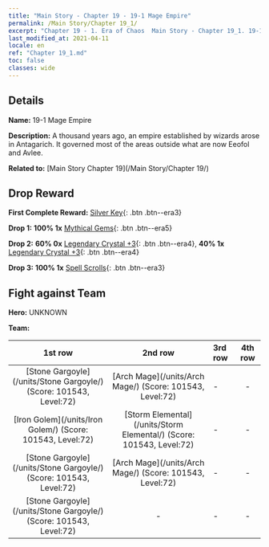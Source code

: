 ```yaml
---
title: "Main Story - Chapter 19 - 19-1 Mage Empire"
permalink: /Main Story/Chapter 19_1/
excerpt: "Chapter 19 - 1. Era of Chaos  Main Story - Chapter 19_1. 19-1 Mage Empire"
last_modified_at: 2021-04-11
locale: en
ref: "Chapter 19_1.md"
toc: false
classes: wide
---
```


## Details

 **Name:** 19-1 Mage Empire

 **Description:** A thousand years ago, an empire established by wizards arose in Antagarich. It governed most of the areas outside what are now Eeofol and Avlee.

 **Related to:** [Main Story Chapter 19](/Main Story/Chapter 19/)

## Drop Reward

 **First Complete Reward:** [Silver Key](/Items/con_693/){: .btn .btn--era3}

 **Drop 1:** **100% 1x** [Mythical Gems](/Items/mat_65/){: .btn .btn--era5}

 **Drop 2:** **60% 0x** [Legendary Crystal +3](/Items/mat_59/){: .btn .btn--era4}, **40% 1x** [Legendary Crystal +3](/Items/mat_59/){: .btn .btn--era4}

 **Drop 3:** **100% 1x** [Spell Scrolls](/Items/con_694/){: .btn .btn--era3}


## Fight against Team
 **Hero:** UNKNOWN

 **Team:**


  | 1st row | 2nd row | 3rd row | 4th row |
  |:----:|:----:|:----|:----:|
  | [Stone Gargoyle](/units/Stone Gargoyle/) (Score: 101543, Level:72)  | [Arch Mage](/units/Arch Mage/) (Score: 101543, Level:72)  | - | - |
  | [Iron Golem](/units/Iron Golem/) (Score: 101543, Level:72)  | [Storm Elemental](/units/Storm Elemental/) (Score: 101543, Level:72)  | - | - |
  | [Stone Gargoyle](/units/Stone Gargoyle/) (Score: 101543, Level:72)  | [Arch Mage](/units/Arch Mage/) (Score: 101543, Level:72)  | - | - |
  | [Stone Gargoyle](/units/Stone Gargoyle/) (Score: 101543, Level:72)  | - | - | - |


